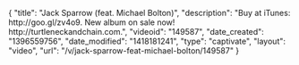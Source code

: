 {
    "title": "Jack Sparrow (feat. Michael Bolton)",
    "description": "Buy at iTunes: http:\/\/goo.gl\/zv4o9. New album on sale now! http:\/\/turtleneckandchain.com.",
    "videoid": "149587",
    "date_created": "1396559756",
    "date_modified": "1418181241",
    "type": "captivate",
    "layout": "video",
    "url": "\/v\/jack-sparrow-feat-michael-bolton\/149587"
}